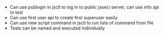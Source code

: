 - Can use publogin in jsctl to log in to public jaseci server, can use info api to test
- Can use first user api to create first superuser easily
- Can use new script command in jsctl to run lists of command from file
- Tests can be named and executed individually